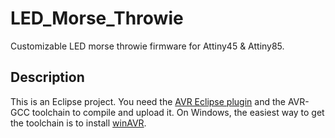 LED_Morse_Throwie
=================

Customizable LED morse throwie firmware for Attiny45 &amp; Attiny85.

Description
-----------

This is an Eclipse project. You need the [AVR Eclipse plugin](http://avr-eclipse.sourceforge.net/)
and the AVR-GCC toolchain to compile and upload it. On Windows, the easiest way to get the toolchain is 
to install [winAVR](http://winavr.sourceforge.net/).
